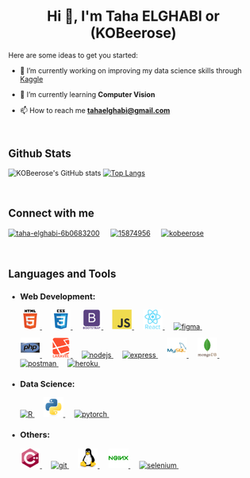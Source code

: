 <h1 align="center">Hi 👋, I'm Taha ELGHABI or (KOBeerose)</h1>

Here are some ideas to get you started:

- 🔭 I’m currently working on improving my data science skills through <a href="https://github.com/KOBeerose/Kaggle" target="_blank">Kaggle</a>

- 🌱 I’m currently learning **Computer Vision**

- 📫 How to reach me **tahaelghabi@gmail.com**

<br>
<h2 align="left">Github Stats</h2>
<p>
   
![KOBeerose's GitHub stats](https://github-readme-stats.vercel.app/api/?username=kobeerose&show_icons=true&title_color=fff&icon_color=54EC87&text_color=aaaaaa&bg_color=050505)
[![Top Langs](https://github-readme-stats.vercel.app/api/top-langs/?username=kobeerose&layout=compact&langs_count=7&title_color=fff&text_color=aaaaaa&bg_color=050505)](https://github.com/kobeerose/github-readme-stats)
   
</p>
<br>
<h2 align="left">Connect with me</h2>
<p align="left">
   <a href="https://linkedin.com/in/taha-elghabi-6b0683200" target="_blank"><img align="center" src="https://raw.githubusercontent.com/rahuldkjain/github-profile-readme-generator/master/src/images/icons/Social/linked-in-alt.svg" alt="taha-elghabi-6b0683200" height="30" width="40" /></a>
   &emsp;
   <a href="https://stackoverflow.com/users/15874956/kobeerose?tab=profile" target="_blank"><img align="center" src="https://raw.githubusercontent.com/rahuldkjain/github-profile-readme-generator/master/src/images/icons/Social/stack-overflow.svg" alt="15874956" height="30" width="40" /></a>
   &emsp;
   <a href="https://kaggle.com/kobeerose" target="_blank"><img align="center" src="https://raw.githubusercontent.com/rahuldkjain/github-profile-readme-generator/master/src/images/icons/Social/kaggle.svg" alt="kobeerose" height="30" width="40" /></a>
</p>
<br>
<h2 align="left">Languages and Tools</h2>
<ul>
    <li>
        <h3 align="left">Web Development:</h3>
        <p align="left">
            <a href="https://www.w3.org/html/" target="_blank">
            <img src="https://raw.githubusercontent.com/devicons/devicon/master/icons/html5/html5-original-wordmark.svg" alt="html5" width="40" height="40"/>
            </a>
            &emsp;
            <a href="https://www.w3schools.com/css/" target="_blank">
            <img src="https://raw.githubusercontent.com/devicons/devicon/master/icons/css3/css3-original-wordmark.svg" alt="css3" width="40" height="40"/>
            </a>
            &emsp;
            <a href="https://getbootstrap.com" target="_blank">
            <img src="https://raw.githubusercontent.com/devicons/devicon/master/icons/bootstrap/bootstrap-plain-wordmark.svg" alt="bootstrap" width="40" height="40"/>
            </a>
            &emsp;
            <a href="https://developer.mozilla.org/en-US/docs/Web/JavaScript" target="_blank">
            <img src="https://raw.githubusercontent.com/devicons/devicon/master/icons/javascript/javascript-original.svg" alt="javascript" width="40" height="40"/>
            </a>
            &emsp;
            <a href="https://reactjs.org/" target="_blank">
            <img src="https://raw.githubusercontent.com/devicons/devicon/master/icons/react/react-original-wordmark.svg" alt="react" width="40" height="40"/>
            </a>
            &emsp;
            <a href="https://www.figma.com/" target="_blank">
            <img src="https://www.vectorlogo.zone/logos/figma/figma-icon.svg" alt="figma" width="40" height="40"/>
            </a>
            &emsp;
         </p>
         <p>
            <a href="https://www.php.net" target="_blank">
            <img src="https://raw.githubusercontent.com/devicons/devicon/master/icons/php/php-original.svg" alt="php" width="40" height="40"/>
            </a>
            &emsp;
            <a href="https://laravel.com/" target="_blank">
            <img src="https://raw.githubusercontent.com/devicons/devicon/master/icons/laravel/laravel-plain-wordmark.svg" alt="laravel" width="40" height="40"/>
            </a>
            &emsp;
            <a href="https://nodejs.org" target="_blank">
            <img src="https://cdn.worldvectorlogo.com/logos/nodejs-1.svg" alt="nodejs" width="40" height="40"/>
            </a>
            &emsp;
            <a href="https://expressjs.com" target="_blank">
            <img src="https://svgshare.com/i/931.svg" alt="express" width="40" height="40"/>
            </a>
            &emsp;
            <a href="https://www.mysql.com/" target="_blank">
            <img src="https://raw.githubusercontent.com/devicons/devicon/master/icons/mysql/mysql-original-wordmark.svg" alt="mysql" width="40" height="40"/>
            </a>
            &emsp;
            <a href="https://www.mongodb.com/" target="_blank">
            <img src="https://raw.githubusercontent.com/devicons/devicon/master/icons/mongodb/mongodb-original-wordmark.svg" alt="mongodb" width="40" height="40"/>
            </a>
            &emsp;
            <a href="https://postman.com" target="_blank">
            <img src="https://www.vectorlogo.zone/logos/getpostman/getpostman-icon.svg" alt="postman" width="40" height="40"/>
            </a>
            &emsp;
            <a href="https://heroku.com" target="_blank">
            <img src="https://www.vectorlogo.zone/logos/heroku/heroku-icon.svg" alt="heroku" width="40" height="40"/>
            </a>
            &emsp;
         </p>
    </li>
    <li>
        <h3 align="left">Data Science:</h3>
        <p>
        <a href="https://www.r-project.org/" target="_blank">
        <img src="https://www.r-project.org/logo/Rlogo.svg" alt="R" width="40" height="40"/>
        </a>
        &emsp;
        <a href="https://www.python.org" target="_blank">
        <img src="https://raw.githubusercontent.com/devicons/devicon/master/icons/python/python-original.svg" alt="python" width="40" height="40"/>
        </a>
        &emsp;
        <a href="https://pytorch.org/" target="_blank">
        <img src="https://www.vectorlogo.zone/logos/pytorch/pytorch-icon.svg" alt="pytorch" width="40" height="40"/>
        </a>
        &emsp;
        </p>
    </li>
       <li>
        <h3 align="left">Others:</h3>
        <p>
        <a href="https://www.w3schools.com/cpp/" target="_blank">
        <img src="https://raw.githubusercontent.com/devicons/devicon/master/icons/cplusplus/cplusplus-original.svg" alt="cplusplus" width="40" height="40"/>
        </a>
        &emsp;
        <a href="https://git-scm.com/" target="_blank">
        <img src="https://www.vectorlogo.zone/logos/git-scm/git-scm-icon.svg" alt="git" width="40" height="40"/>
        </a>
        &emsp;
        <a href="https://www.linux.org/" target="_blank">
        <img src="https://raw.githubusercontent.com/devicons/devicon/master/icons/linux/linux-original.svg" alt="linux" width="40" height="40"/>
        </a>
        &emsp;
        <a href="https://www.nginx.com" target="_blank">
        <img src="https://raw.githubusercontent.com/devicons/devicon/master/icons/nginx/nginx-original.svg" alt="nginx" width="40" height="40"/>
        </a>
        &emsp;
        <a href="https://www.selenium.dev" target="_blank">
        <img src="https://raw.githubusercontent.com/detain/svg-logos/780f25886640cef088af994181646db2f6b1a3f8/svg/selenium-logo.svg" alt="selenium" width="40" height="40"/>
        </a>
        &emsp;
        </p>
    </li>
</ul>
